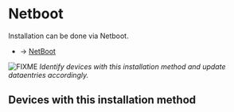 # Netboot

Installation can be done via Netboot.

- → [NetBoot](/inbox/howto/netboot "inbox:howto:netboot")

![FIXME](/lib/images/smileys/fixme.svg) *Identify devices with this installation method and update dataentries accordingly.*

## Devices with this installation method

